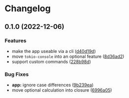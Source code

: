 # Changelog

## 0.1.0 (2022-12-06)


### Features

* make the app useable via a cli ([d40d19d](https://github.com/benthillerkus/soundpad-rs/commit/d40d19d0fa86e8638fe6281bda4043bb098b6d59))
* move `tokio-console` into an optional feature ([8d36ad2](https://github.com/benthillerkus/soundpad-rs/commit/8d36ad24ee6c486cff1a5d0e4de598aab2ab72ac))
* support custom commands ([228b98d](https://github.com/benthillerkus/soundpad-rs/commit/228b98df590a5047b82ff22454ddf81af2a5bc1e))


### Bug Fixes

* **app:** ignore case differences ([9b239ea](https://github.com/benthillerkus/soundpad-rs/commit/9b239ea0a6e82ccc8a94118eb8c0fae772107d01))
* move optional calculation into closure ([6996a05](https://github.com/benthillerkus/soundpad-rs/commit/6996a0570cd1287a49e4bf4aa5456aea44750a65))
